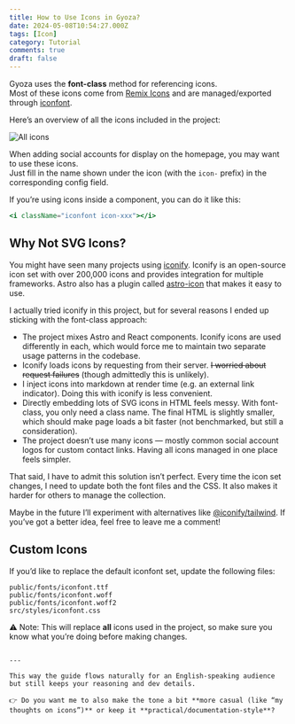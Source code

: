 ```yaml
---
title: How to Use Icons in Gyoza?
date: 2024-05-08T10:54:27.000Z
tags: [Icon]
category: Tutorial
comments: true
draft: false
---
```


Gyoza uses the **font-class** method for referencing icons.  
Most of these icons come from [Remix Icons](https://remixicon.com/) and are managed/exported through [iconfont](https://www.iconfont.cn/).

Here’s an overview of all the icons included in the project:

![All icons](https://s2.loli.net/2024/05/08/mbdT5HqYMEajyRG.webp)

When adding social accounts for display on the homepage, you may want to use these icons.  
Just fill in the name shown under the icon (with the `icon-` prefix) in the corresponding config field.

If you’re using icons inside a component, you can do it like this:

```jsx
<i className="iconfont icon-xxx"></i>
```

## Why Not SVG Icons?

You might have seen many projects using [iconify](https://iconify.design/).
Iconify is an open-source icon set with over 200,000 icons and provides integration for multiple frameworks. Astro also has a plugin called [astro-icon](https://github.com/natemoo-re/astro-icon) that makes it easy to use.

I actually tried iconify in this project, but for several reasons I ended up sticking with the font-class approach:

- The project mixes Astro and React components. Iconify icons are used differently in each, which would force me to maintain two separate usage patterns in the codebase.
- Iconify loads icons by requesting from their server. ~~I worried about request failures~~ (though admittedly this is unlikely).
- I inject icons into markdown at render time (e.g. an external link indicator). Doing this with iconify is less convenient.
- Directly embedding lots of SVG icons in HTML feels messy. With font-class, you only need a class name. The final HTML is slightly smaller, which should make page loads a bit faster (not benchmarked, but still a consideration).
- The project doesn’t use many icons — mostly common social account logos for custom contact links. Having all icons managed in one place feels simpler.

That said, I have to admit this solution isn’t perfect. Every time the icon set changes, I need to update both the font files and the CSS. It also makes it harder for others to manage the collection.

Maybe in the future I’ll experiment with alternatives like [@iconify/tailwind](https://github.com/iconify/iconify/tree/main/plugins/tailwind).
If you’ve got a better idea, feel free to leave me a comment!

## Custom Icons

If you’d like to replace the default iconfont set, update the following files:

```text
public/fonts/iconfont.ttf
public/fonts/iconfont.woff
public/fonts/iconfont.woff2
src/styles/iconfont.css
```

⚠️ Note: This will replace **all** icons used in the project, so make sure you know what you’re doing before making changes.

```

---

This way the guide flows naturally for an English-speaking audience but still keeps your reasoning and dev details.

👉 Do you want me to also make the tone a bit **more casual (like “my thoughts on icons”)** or keep it **practical/documentation-style**?
```
